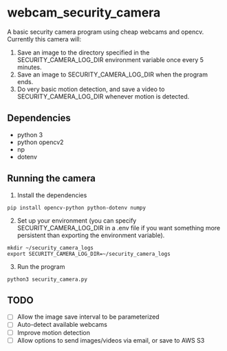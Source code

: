# webcam_security_camera
A basic security camera program using cheap webcams and opencv. Currently this camera will:
1. Save an image to the directory specified in the SECURITY_CAMERA_LOG_DIR environment variable once every 5 minutes.
2. Save an image to SECURITY_CAMERA_LOG_DIR when the program ends.
3. Do very basic motion detection, and save a video to SECURITY_CAMERA_LOG_DIR whenever motion is detected.

## Dependencies
* python 3
* python opencv2
* np
* dotenv

## Running the camera
1. Install the dependencies
```
pip install opencv-python python-dotenv numpy
```
2. Set up your environment (you can specify SECURITY_CAMERA_LOG_DIR in a .env file if you want something more persistent than exporting the environment variable).
```
mkdir ~/security_camera_logs
export SECURITY_CAMERA_LOG_DIR=~/security_camera_logs
```
3. Run the program
```
python3 security_camera.py
```

## TODO
 - [ ] Allow the image save interval to be parameterized
 - [ ] Auto-detect available webcams
 - [ ] Improve motion detection
 - [ ] Allow options to send images/videos via email, or save to AWS S3
